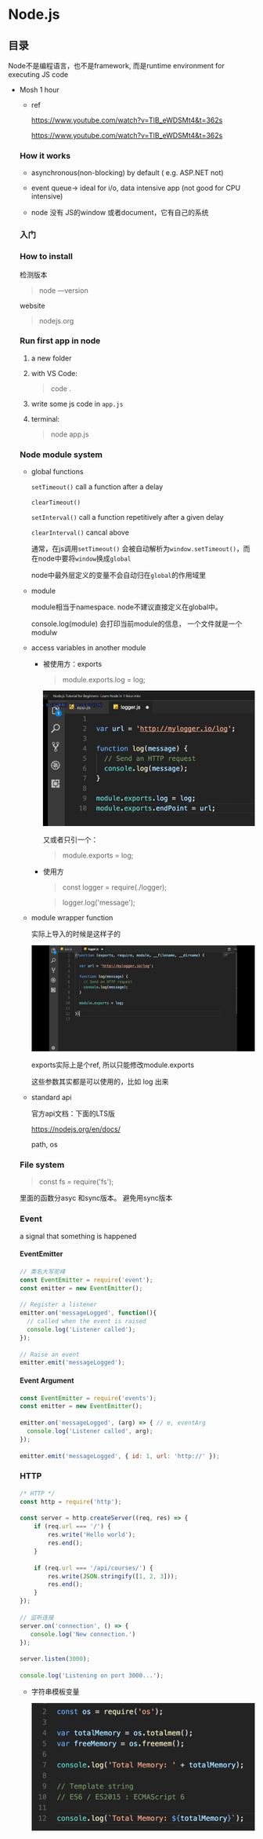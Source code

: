 # Node.js

## 目录

Node不是编程语言，也不是framework, 而是runtime environment for executing JS code

*   Mosh 1 hour

    *   ref

        <https://www.youtube.com/watch?v=TlB_eWDSMt4&t=362s>

        <https://www.youtube.com/watch?v=TlB_eWDSMt4&t=362s>

    ### How it works

    *   asynchronous(non-blocking) by default ( e.g. ASP.NET not)

    *   event queue→ ideal for i/o, data intensive app (not good for CPU intensive)

    *   node 没有 JS的window 或者document，它有自己的系统

    ### 入门

    ### How to install

    检测版本

    > node —version

    website

    > nodejs.org

    ### Run first app in node

    1.  a new folder

    2.  with VS Code:&#x20;

        > code .

    3.  write some js code in `app.js`

    4.  terminal:

        > node app.js

    ### Node module system

    *   global functions

        `setTimeout()` call a function after a delay

        `clearTimeout()`&#x20;

        `setInterval()` call a function repetitively after a given delay

        `clearInterval()` cancal above

        通常，在js调用`setTimeout()` 会被自动解析为`window.setTimeout()`，而在node中要将`window`换成`global`

        node中最外层定义的变量不会自动归在`global`的作用域里

    *   module

        module相当于namespace. node不建议直接定义在global中。

        console.log(module) 会打印当前module的信息， 一个文件就是一个modulw

    *   access variables in another module

        *   被使用方：exports

            > module.exports.log = log;

            ![](image/image_fOybZ4j_KU.png)

            又或者只引一个：

            > module.exports = log;

        *   使用方

            > const logger = require(./logger);

            > logger.log('message');

    *   module wrapper function

        实际上导入的时候是这样子的

        ![](image/image_1NCsHmf1VV.png)

        exports实际上是个ref, 所以只能修改module.exports

        这些参数其实都是可以使用的，比如 log 出来

    *   standard api

        官方api文档：下面的LTS版

        <https://nodejs.org/en/docs/>

        path, os

    ### File system

    > const fs = require('fs');

    里面的函数分asyc 和sync版本。 避免用sync版本

    ### Event

    a signal that something is happened

    #### EventEmitter

    ```javascript
    // 类名大写驼峰
    const EventEmitter = require('event');
    const emitter = new EventEmitter();

    // Register a listener
    emitter.on('messageLogged', function(){
      // called when the event is raised
      console.log('Listener called');
    });

    // Raise an event
    emitter.emit('messageLogged'); 


    ```

    #### Event Argument

    ```javascript
    const EventEmitter = require('events');
    const emitter = new EventEmitter();

    emitter.on('messageLogged', (arg) => { // e, eventArg
      console.log('Listener called', arg);
    });

    emitter.emit('messageLogged', { id: 1, url: 'http://' }); 

    ```

    ### HTTP

    ```javascript
    /* HTTP */
    const http = require('http');

    const server = http.createServer((req, res) => {
        if (req.url === '/') {
            res.write('Hello world');
            res.end();
        }
        
        if (req.url === '/api/courses/') {
            res.write(JSON.stringify([1, 2, 3]));
            res.end();
        }
    });

    // 监听连接
    server.on('connection', () => {
       console.log('New connection.') 
    });

    server.listen(3000);

    console.log('Listening on port 3000...');
    ```

    *   字符串模板变量

        ![](image/image_RnP0Kt32jA.png)
